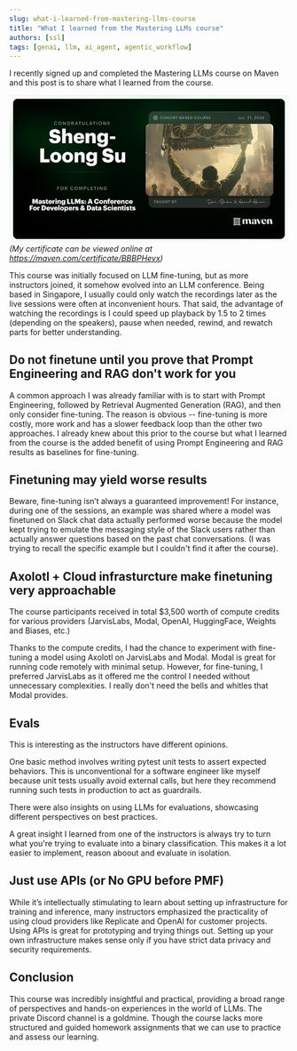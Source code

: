 ```yaml
---
slug: what-i-learned-from-mastering-llms-course
title: "What I learned from the Mastering LLMs course"
authors: [ssl]
tags: [genai, llm, ai_agent, agentic_workflow]
---
```


I recently signed up and completed the Mastering LLMs course on Maven and this post is to share what I learned from the course.

[![Mastering LLMs course certificate](./mastering-llms-certificate.jpg)](https://maven.com/certificate/BBBPHevx)
_(My certificate can be viewed online at https://maven.com/certificate/BBBPHevx)_

This course was initially focused on LLM fine-tuning, but as more instructors joined, it somehow evolved into an LLM conference.
Being based in Singapore, I usually could only watch the recordings later as the live sessions were often at inconvenient hours.
That said, the advantage of watching the recordings is I could speed up playback by 1.5 to 2 times (depending on the speakers),
pause when needed, rewind, and rewatch parts for better understanding.

## Do not finetune until you prove that Prompt Engineering and RAG don't work for you

A common approach I was already familiar with is to start with Prompt Engineering,
followed by Retrieval Augmented Generation (RAG),
and then only consider fine-tuning.
The reason is obvious -- fine-tuning is more costly, more work and has a slower feedback loop than the other two approaches.
I already knew about this prior to the course but what I learned from the course is the added benefit of
using Prompt Engineering and RAG results as baselines for fine-tuning.

## Finetuning may yield worse results

Beware, fine-tuning isn’t always a guaranteed improvement!
For instance, during one of the sessions,
an example was shared where a model was finetuned on Slack chat data actually performed worse
because the model kept trying to emulate the messaging style of the Slack users
rather than actually answer questions based on the past chat conversations.
(I was trying to recall the specific example but I couldn't find it after the course).

## Axolotl + Cloud infrasturcture make finetuning very approachable

The course participants received in total $3,500 worth of compute credits for various providers
(JarvisLabs, Modal, OpenAI, HuggingFace, Weights and Biases, etc.)

Thanks to the compute credits, I had the chance to experiment with fine-tuning a model using Axolotl on JarvisLabs and Modal.
Modal is great for running code remotely with minimal setup.
However, for fine-tuning, I preferred JarvisLabs as it offered me the control I needed without unnecessary complexities.
I really don't need the bells and whitles that Modal provides.

## Evals

This is interesting as the instructors have different opinions.

One basic method involves writing pytest unit tests to assert expected behaviors.
This is unconventional for a software engineer like myself because unit tests usually avoid external calls,
but here they recommend running such tests in production to act as guardrails.

There were also insights on using LLMs for evaluations, showcasing different perspectives on best practices.

A great insight I learned from one of the instructors is always try to turn what you're trying to evaluate into a binary classification.
This makes it a lot easier to implement, reason aboout and evaluate in isolation.

## Just use APIs (or No GPU before PMF)

While it’s intellectually stimulating to learn about setting up infrastructure for training and inference,
many instructors emphasized the practicality of using cloud providers like Replicate and OpenAI for customer projects.
Using APIs is great for prototyping and trying things out.
Setting up your own infrastructure makes sense only if you have strict data privacy and security requirements.

## Conclusion

This course was incredibly insightful and practical,
providing a broad range of perspectives and hands-on experiences in the world of LLMs.
The private Discord channel is a goldmine.
Though the course lacks more structured and guided homework assignments that we can use to practice and assess our learning.
